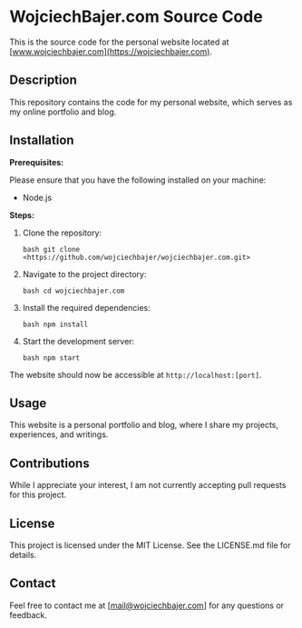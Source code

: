 # WojciechBajer.com Source Code

This is the source code for the personal website located at [www.wojciechbajer.com](https://wojciechbajer.com).

## Description

This repository contains the code for my personal website, which serves as my online portfolio and blog.

## Installation

**Prerequisites:**

Please ensure that you have the following installed on your machine:

- Node.js

**Steps:**

1. Clone the repository:

    ``bash
    git clone <https://github.com/wojciechbajer/wojciechbajer.com.git>
    ``

2. Navigate to the project directory:

    ``bash
    cd wojciechbajer.com
    ``

3. Install the required dependencies:

    ``bash
    npm install
    ``

4. Start the development server:

    ``bash
    npm start
    ``

The website should now be accessible at `http://localhost:[port]`.

## Usage

This website is a personal portfolio and blog, where I share my projects, experiences, and writings.

## Contributions

While I appreciate your interest, I am not currently accepting pull requests for this project.

## License

This project is licensed under the MIT License. See the LICENSE.md file for details.

## Contact

Feel free to contact me at [mail@wojciechbajer.com] for any questions or feedback.
